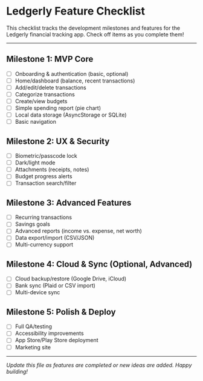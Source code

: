 # Ledgerly Feature Checklist

This checklist tracks the development milestones and features for the Ledgerly financial tracking app. Check off items as you complete them!

---

## Milestone 1: MVP Core
- [ ] Onboarding & authentication (basic, optional)
- [ ] Home/dashboard (balance, recent transactions)
- [ ] Add/edit/delete transactions
- [ ] Categorize transactions
- [ ] Create/view budgets
- [ ] Simple spending report (pie chart)
- [ ] Local data storage (AsyncStorage or SQLite)
- [ ] Basic navigation

## Milestone 2: UX & Security
- [ ] Biometric/passcode lock
- [ ] Dark/light mode
- [ ] Attachments (receipts, notes)
- [ ] Budget progress alerts
- [ ] Transaction search/filter

## Milestone 3: Advanced Features
- [ ] Recurring transactions
- [ ] Savings goals
- [ ] Advanced reports (income vs. expense, net worth)
- [ ] Data export/import (CSV/JSON)
- [ ] Multi-currency support

## Milestone 4: Cloud & Sync (Optional, Advanced)
- [ ] Cloud backup/restore (Google Drive, iCloud)
- [ ] Bank sync (Plaid or CSV import)
- [ ] Multi-device sync

## Milestone 5: Polish & Deploy
- [ ] Full QA/testing
- [ ] Accessibility improvements
- [ ] App Store/Play Store deployment
- [ ] Marketing site

---

*Update this file as features are completed or new ideas are added. Happy building!*
